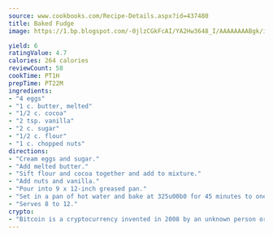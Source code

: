 ```yaml
---
source: www.cookbooks.com/Recipe-Details.aspx?id=437480
title: Baked Fudge
image: https://1.bp.blogspot.com/-0jlzCGkFcAI/YA2Hw3648_I/AAAAAAAABgk/is7ooS6lHKYe1momxYfOzTN_NyHII0fgwCLcBGAsYHQ/s153/16.png

yield: 6
ratingValue: 4.7
calories: 264 calories
reviewCount: 58
cookTime: PT1H
prepTime: PT22M
ingredients:
- "4 eggs"
- "1 c. butter, melted"
- "1/2 c. cocoa"
- "2 tsp. vanilla"
- "2 c. sugar"
- "1/2 c. flour"
- "1 c. chopped nuts"
directions:
- "Cream eggs and sugar."
- "Add melted butter."
- "Sift flour and cocoa together and add to mixture."
- "Add nuts and vanilla."
- "Pour into 9 x 12-inch greased pan."
- "Set in a pan of hot water and bake at 325u00b0 for 45 minutes to one hour or until crusty on top and soft inside. Serve warm with a scoop of ice cream and garnish with maraschino cherry."
- "Serves 8 to 12."
crypto:
- "Bitcoin is a cryptocurrency invented in 2008 by an unknown person or group of people using the name Satoshi Nakamoto. The currency began use in 2009 when its implementation was released as open-source software. Bitcoin is a decentralized digital currency, without a central bank or single administrator that can be sent from user to user on the peer-to-peer bitcoin network without the need for intermediaries. Transactions are verified by network nodes through cryptography and recorded in a public distributed ledger called a blockchain. Bitcoins are created as a reward for a process known as mining. They can be exchanged for other currencies, products, and services. Research produced by the University of Cambridge estimated that in 2017, there were 2.9 to 5.8 million unique users using a cryptocurrency wallet, most of them using bitcoin."
---
```

